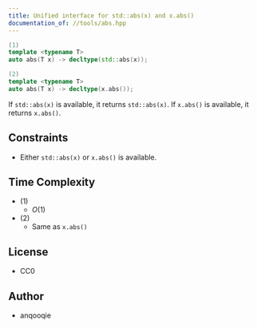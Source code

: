 ```yaml
---
title: Unified interface for std::abs(x) and x.abs()
documentation_of: //tools/abs.hpp
---
```


```cpp
(1)
template <typename T>
auto abs(T x) -> decltype(std::abs(x));

(2)
template <typename T>
auto abs(T x) -> decltype(x.abs());
```

If `std::abs(x)` is available, it returns `std::abs(x)`.
If `x.abs()` is available, it returns `x.abs()`.

## Constraints
- Either `std::abs(x)` or `x.abs()` is available.

## Time Complexity
- (1)
    - $O(1)$
- (2)
    - Same as `x.abs()`

## License
- CC0

## Author
- anqooqie
